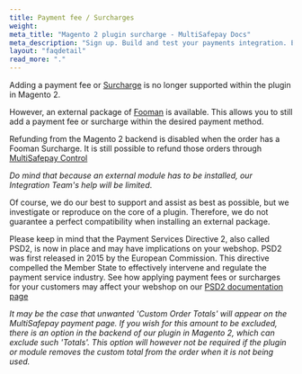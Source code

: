 ```yaml
---
title: Payment fee / Surcharges
weight:
meta_title: "Magento 2 plugin surcharge - MultiSafepay Docs"
meta_description: "Sign up. Build and test your payments integration. Explore our products and services. Use our API Reference, SDKs, and wrappers. Get support."
layout: "faqdetail"
read_more: "."
---
```


Adding a payment fee or [Surcharge](/faq/general/multisafepay-glossary/#surcharge) is no longer supported within the plugin in Magento 2.

However, an external package of [Fooman](https://store.fooman.co.nz/extensions/magento2) is available. This allows you to still add a payment fee or surcharge within the desired payment method.

Refunding from the Magento 2 backend is disabled when the order has a Fooman Surcharge. It is still possible to refund those orders through [MultiSafepay Control](https://merchant.multisafepay.com)

_Do mind that because an external module has to be installed, our Integration Team's help will be limited_.

Of course, we do our best to support and assist as best as possible, but we investigate or reproduce on the core of a plugin. Therefore, we do not guarantee a perfect compatibility when installing an external package.

Please keep in mind that the Payment Services Directive 2, also called PSD2, is now in place and may have implications on your webshop. PSD2 was first released in 2015 by the European Commission. This directive compelled the Member State to effectively intervene and regulate the payment service industry. See how applying payment fees or surcharges for your customers may affect your webshop on our [PSD2 documentation page](/faq/payment-regulations/payment-service-directive-2)

_It may be the case that unwanted 'Custom Order Totals' will appear on the MultiSafepay payment page.  If you wish for this amount to be excluded, there is an option in the backend of our plugin in Magento 2, which can exclude such 'Totals'. This option will however not be required if the plugin or module removes the custom total from the order when it is not being used._   
